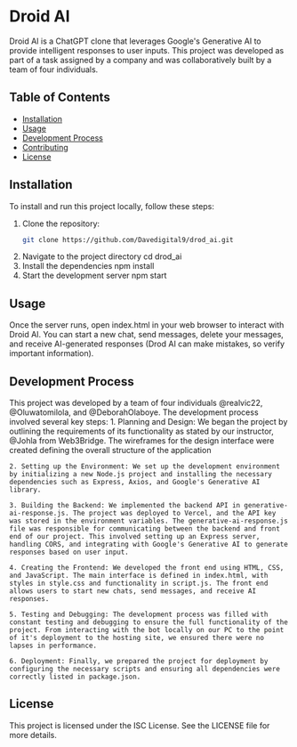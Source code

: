 # Droid AI

Droid AI is a ChatGPT clone that leverages Google's Generative AI to provide intelligent responses to user inputs. This project was developed as part of a task assigned by a company and was collaboratively built by a team of four individuals.

## Table of Contents

- [Installation](#installation)
- [Usage](#usage)
- [Development Process](#development-process)
- [Contributing](#contributing)
- [License](#license)

## Installation

To install and run this project locally, follow these steps:

1. Clone the repository:
   ```sh
   git clone https://github.com/Davedigital9/drod_ai.git
2. Navigate to the project directory
    cd drod_ai
3. Install the dependencies
    npm install
4. Start the development server
    npm start

## Usage
Once the server runs, open index.html in your web browser to interact with Droid AI. You can start a new chat, send messages, delete your messages, and receive AI-generated responses (Drod AI can make mistakes, so verify important information).

## Development Process
This project was developed by a team of four individuals @realvic22, @Oluwatomilola, and @DeborahOlaboye. The development process involved several key steps:
    1. Planning and Design: We began the project by outlining the requirements of its functionality as stated by our instructor, @Johla from Web3Bridge. The wireframes for the design interface were created defining the overall structure of the application
    
    2. Setting up the Environment: We set up the development environment by initializing a new Node.js project and installing the necessary dependencies such as Express, Axios, and Google's Generative AI library.
    
    3. Building the Backend: We implemented the backend API in generative-ai-response.js. The project was deployed to Vercel, and the API key was stored in the environment variables. The generative-ai-response.js file was responsible for communicating between the backend and front end of our project. This involved setting up an Express server, handling CORS, and integrating with Google's Generative AI to generate responses based on user input.

    4. Creating the Frontend: We developed the front end using HTML, CSS, and JavaScript. The main interface is defined in index.html, with styles in style.css and functionality in script.js. The front end allows users to start new chats, send messages, and receive AI responses.

    5. Testing and Debugging: The development process was filled with constant testing and debugging to ensure the full functionality of the project. From interacting with the bot locally on our PC to the point of it's deployment to the hosting site, we ensured there were no lapses in performance.

    6. Deployment: Finally, we prepared the project for deployment by configuring the necessary scripts and ensuring all dependencies were correctly listed in package.json.

## License
This project is licensed under the ISC License. See the LICENSE file for more details.

